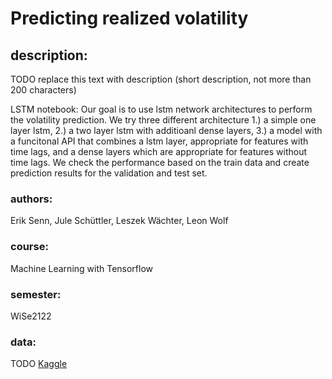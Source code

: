 # Predicting realized volatility

## description:
TODO
replace this text with description (short description, not more than 200 characters)

LSTM notebook: 
Our goal is to use lstm network architectures to perform the volatility prediction. 
We try three different architecture 1.) a simple one layer lstm, 2.) a two layer lstm with additioanl dense layers, 
3.) a model with a funcitonal API that combines a lstm layer, appropriate for features with time lags, and a dense layers which
are appropriate for features without time lags.
We check the performance based on the train data and create prediction results for the validation and test set.


### authors:
Erik Senn, Jule Schüttler, Leszek Wächter, Leon Wolf

### course:
Machine Learning with Tensorflow

### semester:
WiSe2122

### data:
TODO
[Kaggle](https://www.kaggle.com/c/house-prices-advanced-regression-techniques)
